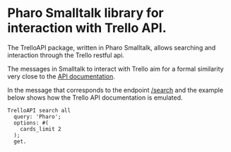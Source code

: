 # Pharo Smalltalk library for interaction with Trello API.

The TrelloAPI package, written in Pharo Smalltalk, allows searching and interaction through the Trello restful api.

The messages in Smalltalk to interact with Trello aim for a formal similarity very close to the [API documentation](https://developers.trello.com/reference#introduction).

In the message that corresponds to the endpoint [/search](https://developers.trello.com/reference#search-1) and the example below shows how the Trello API documentation is emulated.

```smalltalk
TrelloAPI search all 
  query: 'Pharo';
  options: #(
    cards_limit 2
  );
  get.
```
